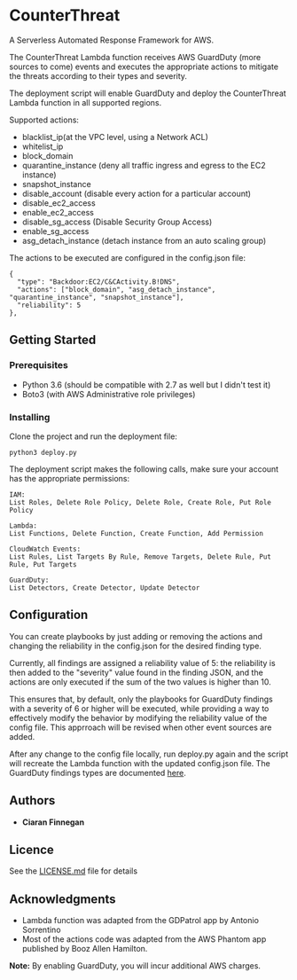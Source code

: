 # CounterThreat

A Serverless Automated Response Framework for AWS.

The CounterThreat Lambda function receives AWS GuardDuty (more sources to come) events and executes the appropriate actions to mitigate the threats according to their types and severity.

The deployment script will enable GuardDuty and deploy the CounterThreat Lambda function in all 
supported regions.

Supported actions:

* blacklist_ip(at the VPC level, using a Network ACL)
* whitelist_ip
* block_domain
* quarantine_instance (deny all traffic ingress and egress to the EC2 instance)
* snapshot_instance
* disable_account (disable every action for a particular account)
* disable_ec2_access
* enable_ec2_access
* disable_sg_access (Disable Security Group Access)
* enable_sg_access
* asg_detach_instance (detach instance from an auto scaling group)


The actions to be executed are configured in the config.json file:
```
{
  "type": "Backdoor:EC2/C&CActivity.B!DNS",
  "actions": ["block_domain", "asg_detach_instance", "quarantine_instance", "snapshot_instance"],
  "reliability": 5
},
```

## Getting Started

### Prerequisites

* Python 3.6 (should be compatible with 2.7 as well but I didn't test it)
* Boto3 (with AWS Administrative role privileges)

### Installing
Clone the project and run the deployment file:
```
python3 deploy.py
```
The deployment script makes the following calls, make sure your account has the appropriate permissions:
```
IAM:
List Roles, Delete Role Policy, Delete Role, Create Role, Put Role Policy

Lambda:
List Functions, Delete Function, Create Function, Add Permission

CloudWatch Events:
List Rules, List Targets By Rule, Remove Targets, Delete Rule, Put Rule, Put Targets

GuardDuty:
List Detectors, Create Detector, Update Detector
```

## Configuration

You can create playbooks by just adding or removing the actions and changing the reliability in the config.json
for the desired finding type.

Currently, all findings are assigned a reliability value of 5: the reliability is then added to the  "severity" value 
found in the finding JSON, and the actions are only executed if the sum of the two values is higher than 10.

This ensures that, by default, only the playbooks for GuardDuty findings with a severity of 6 or higher will be executed, while 
providing a way to effectively modify
the behavior by modifying the reliability value of the config file. This apprroach will be revised when other event sources are added.

After any change to the config file locally, run deploy.py again and the script will recreate the Lambda function with 
the updated config.json file.
The GuardDuty findings types are documented [here](https://docs.aws.amazon.com/guardduty/latest/ug/guardduty_finding-types.html).

## Authors

* **Ciaran Finnegan**

## Licence

See the [LICENSE.md](LICENSE.md) file for details

## Acknowledgments

* Lambda function was adapted from the GDPatrol app by Antonio Sorrentino
* Most of the actions code was adapted from the AWS Phantom app published by Booz Allen Hamilton.


**Note:** By enabling GuardDuty, you will incur additional AWS charges.
